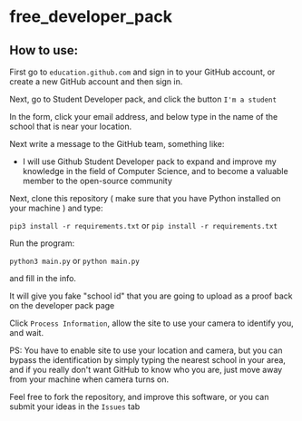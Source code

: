 # free_developer_pack

## How to use:

First go to `education.github.com` and sign in to your GitHub account, or create a new GitHub account and then sign in.

Next, go to Student Developer pack, and click the button `I'm a student`

In the form, click your email address, and below type in the name of the school that is near your location.

Next write a message to the GitHub team, something like:
  
  - I will use Github Student Developer pack to expand and improve my knowledge in the field of Computer Science, and to
    become a valuable member to the open-source community
    
Next, clone this repository ( make sure that you have Python installed on your machine ) and type:

`pip3 install -r requirements.txt`  or  `pip install -r requirements.txt`

Run the program:

`python3 main.py`   or  `python main.py`

and fill in the info.

It will give you fake "school id" that you are going to upload as a proof back on the developer pack page

Click `Process Information`, allow the site to use your camera to identify you, and wait.


PS: You have to enable site to use your location and camera, but you can bypass the identification by simply typing the nearest school in your area,
and if you really don't want GitHub to know who you are, just move away from your machine when camera turns on.

Feel free to fork the repository, and improve this software, or you can submit your ideas in the `Issues` tab
